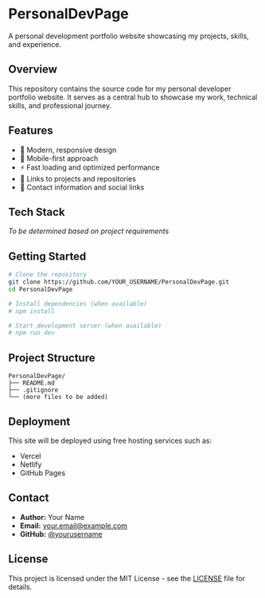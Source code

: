# PersonalDevPage

A personal development portfolio website showcasing my projects, skills, and experience.

## Overview

This repository contains the source code for my personal developer portfolio website. It serves as a central hub to showcase my work, technical skills, and professional journey.

## Features

- 🎨 Modern, responsive design
- 📱 Mobile-first approach
- ⚡ Fast loading and optimized performance
- 🔗 Links to projects and repositories
- 📧 Contact information and social links

## Tech Stack

*To be determined based on project requirements*

## Getting Started

```bash
# Clone the repository
git clone https://github.com/YOUR_USERNAME/PersonalDevPage.git
cd PersonalDevPage

# Install dependencies (when available)
# npm install

# Start development server (when available)
# npm run dev
```

## Project Structure

```
PersonalDevPage/
├── README.md
├── .gitignore
└── (more files to be added)
```

## Deployment

This site will be deployed using free hosting services such as:
- Vercel
- Netlify
- GitHub Pages

## Contact

- **Author:** Your Name
- **Email:** your.email@example.com
- **GitHub:** [@yourusername](https://github.com/yourusername)

## License

This project is licensed under the MIT License - see the [LICENSE](LICENSE) file for details.